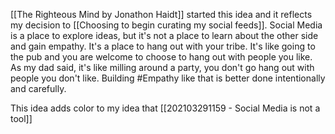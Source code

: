 [[The Righteous Mind by Jonathon Haidt]] started this idea and it reflects my decision to [[Choosing to begin curating my social feeds]]. Social Media is a place to explore ideas, but it's not a place to learn about the other side and gain empathy. It's a place to hang out with your tribe. It's like going to the pub and you are welcome to choose to hang out with people you like. As my dad said, it's like milling around a party, you don't go hang out with people you don't like. Building #Empathy like that is better done intentionally and carefully. 

This idea adds color to my idea that [[202103291159 - Social Media is not a tool]]